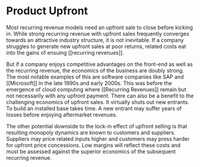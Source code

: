 # Product Upfront

Most recurring revenue models need an upfront sale to close before kicking in. While strong recurring revenue with upfront sales frequently converges towards an attractive industry structure, it is not inevitable. If a company struggles to generate new upfront sales at poor returns, related costs eat into the gains of ensuing [[recurring revenues]].

But if a company enjoys competitive advantages on the front-end as well as the recurring revenue, the economics of the business are doubly strong. The most notable examples of this are software companies like SAP and [[Microsoft]] in the late 1990s and early 2000s. This was before the emergence of cloud computing where [[Recurring Revenues]] remain but not necessarily with any upfront payment. There can also be a benefit to the challenging economics of upfront sales. It virtually shuts out new entrants. To build an installed base takes time. A new entrant may suffer years of losses before enjoying aftermarket revenues.

The other potential downside to the lock-in effect of upfront selling is that resulting monopoly dynamics are known to customers and suppliers. Suppliers may price related inputs higher and customers may press harder for upfront price concessions. Low margins will reflect these costs and must be assessed against the superior economics of the subsequent recurring revenue.